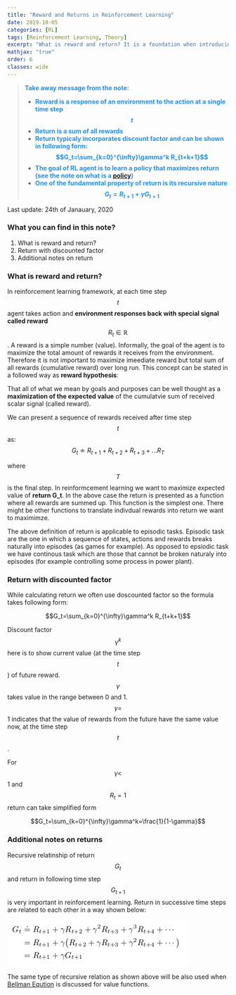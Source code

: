 ```yaml
---
title: "Reward and Returns in Reinforcement Learning"
date: 2019-10-05
categories: [RL]
tags: [Reinforcement Learning, Theory]
excerpt: "What is reward and return? It is a foundation when introducing concept of value function"
mathjax: "true"
order: 6
classes: wide
---
```


> <span style="color:dodgerblue">**Take away message from the note:**</span>
> * <span style="color:dodgerblue">**Reward is a response of an environment to the action at a single time step $$t$$**</span>
> * <span style="color:dodgerblue">**Return is a sum of all rewards**</span>
> * <span style="color:dodgerblue">**Return typicaly incorporates discount factor and can be shown in following form: $$G_t=\sum_{k=0}^{\infty}\gamma^k R_{t+k+1}$$**</span>
> * <span style="color:dodgerblue">**The goal of RL agent is to learn a policy that maximizes return (see the note on what is a [policy](http://www.damiankolmas.com/rl/Value-functions-and-policies/))**</span>
> * <span style="color:dodgerblue">**One of the fundamental property of return is its recursive nature $$G_t=R_{t+1}+\gamma G_{t+1}$$**</span>

Last update: 24th of Janauary, 2020

### What you can find in this note?
1. What is reward and return?
2. Return with discounted factor
3. Additional notes on return

### What is reward and return?

In reinforcement learning framework, at each time step $$t$$ agent takes action and **environment responses back with special signal called reward** $$R_t\in\mathbb{R}$$. A reward is a simple number (value). Informally, the goal of the agent is to maximize the total amount of rewards it receives from the environment. Therefore it is not important to maximize imeediate reward but total sum of all rewards (cumulative reward) over long run. This concept can be stated in a followed way as **reward hypothesis**:

That all of what we mean by goals and purposes can be well thought as a **maximization of the expected value** of the cumulatvie sum of received scalar signal (called reward).

We can present a sequence of rewards received after time step $$t$$ as:
$$ G_t \doteq R_{t+1} + R_{t+2} + R_{t+3} + ... R_T$$

where $$T$$ is the final step. In reinformcement learning we want to maximize expected value of **return G_t**. In the above case the return is presented as a function where all rewards are summed up. This function is the simplest one. There might be other functions to translate indivdual rewards into return we want to maximimze.

The above definition of return is applicable to episodic tasks. Episodic task are the one in which a sequence of states, actions and rewards breaks naturally into episodes (as games for example). As opposed to epsiodic task we have continous task which are those that cannot be broken naturaly into episodes (for example controlling some process in power plant).

### Return with discounted factor

While calculating return we often use doscounted factor so the formula takes following form:

$$G_t=\sum_{k=0}^{\infty}\gamma^k R_{t+k+1}$$ 

Discount factor $$\gamma^k$$ here is to show current value (at the time step $$t$$) of future reward. $$\gamma$$ takes value in the range between 0 and 1. $$\gamma=$$1 indicates that the value of rewards from the future have the same value now, at the time step $$t$$.

For $$\gamma<$$1 and $$R_t=1$$ return can take simplified form

$$G_t=\sum_{k=0}^{\infty}\gamma^k=\frac{1}{1-\gamma}$$

### Additional notes on returns

Recursive relatinship of return $$G_t$$ and return in following time step $$G_{t+1}$$ is very important in reinforcement learning. Return in successive time steps are related to each other in a way shown below:

![image](/images/returns_recursive_relationship.png)

The same type of recursive relation as shown above will be also used when [Bellman Eqution](http://www.damiankolmas.com/rl/Bellman-Equations-Introduction/#) is discussed for value functions.
